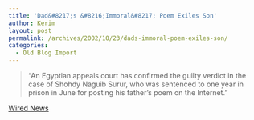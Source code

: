 ```yaml
---
title: 'Dad&#8217;s &#8216;Immoral&#8217; Poem Exiles Son'
author: Kerim
layout: post
permalink: /archives/2002/10/23/dads-immoral-poem-exiles-son/
categories:
  - Old Blog Import
---
```


>   &#8220;An Egyptian appeals court has confirmed the guilty verdict in the case of Shohdy Naguib Surur, who was sentenced to one year in prison in June for posting his father&#8217;s poem on the Internet.&#8221;


<a href="http://www.wired.com/news/print/0,1294,55889,00.html" onclick="_gaq.push(['_trackEvent', 'outbound-article', 'http://www.wired.com/news/print/0,1294,55889,00.html', 'Wired News']);" >Wired News</a>

